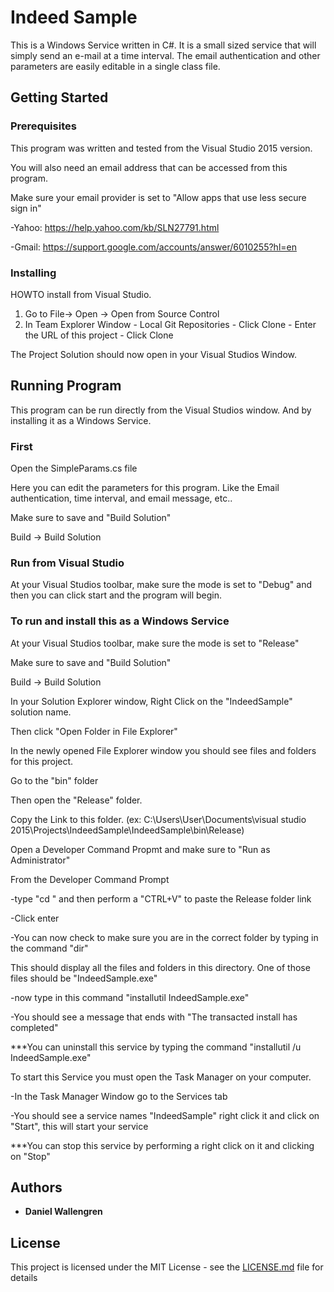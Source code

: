 # Indeed Sample

This is a Windows Service written in C#.
It is a small sized service that will simply send an e-mail at a time interval.
The email authentication and other parameters are easily editable in a single class file.

## Getting Started

### Prerequisites

This program was written and tested from the Visual Studio 2015 version.

You will also need an email address that can be accessed from this program.

Make sure your email provider is set to "Allow apps that use less secure sign in"

-Yahoo: https://help.yahoo.com/kb/SLN27791.html

-Gmail: https://support.google.com/accounts/answer/6010255?hl=en

### Installing

HOWTO install from Visual Studio.

  1. Go to File-> Open -> Open from Source Control
  2. In Team Explorer Window
    - Local Git Repositories
    - Click Clone
    - Enter the URL of this project
    - Click Clone
  
  The Project Solution should now open in your Visual Studios Window.

## Running Program

  This program can be run directly from the Visual Studios window. And by installing it as a Windows Service.

### First

  Open the SimpleParams.cs file

  Here you can edit the parameters for this program. Like the Email authentication, time interval, and email message, etc..

  Make sure to save and "Build Solution"

  Build -> Build Solution

### Run from Visual Studio

  At your Visual Studios toolbar, make sure the mode is set to "Debug" and then you can click start and the program will begin.

### To run and install this as a Windows Service

  At your Visual Studios toolbar, make sure the mode is set to "Release"

  Make sure to save and "Build Solution"

  Build -> Build Solution
  
  In your Solution Explorer window, Right Click on the "IndeedSample" solution name.

  Then click "Open Folder in File Explorer"

  In the newly opened File Explorer window you should see files and folders for this project.

  Go to the "bin" folder

  Then open the "Release" folder.

  Copy the Link to this folder. (ex: C:\Users\User\Documents\visual studio 2015\Projects\IndeedSample\IndeedSample\bin\Release)

  Open a Developer Command Propmt and make sure to "Run as Administrator"


  From the Developer Command Prompt

  -type "cd " and then perform a "CTRL+V" to paste the Release folder link

  -Click enter

  -You can now check to make sure you are in the correct folder by typing in the command "dir"

   This should display all the files and folders in this directory. One of those files should be "IndeedSample.exe"
  

  -now type in this command "installutil IndeedSample.exe"

  -You should see a message that ends with "The transacted install has completed"


***You can uninstall this service by typing the command "installutil /u IndeedSample.exe"


  To start this Service you must open the Task Manager on your computer.

  -In the Task Manager Window go to the Services tab

  -You should see a service names "IndeedSample" right click it and click on "Start", this will start your service


***You can stop this service by performing a right click on it and clicking on "Stop"


## Authors

* **Daniel Wallengren** 


## License

This project is licensed under the MIT License - see the [LICENSE.md](LICENSE.md) file for details

